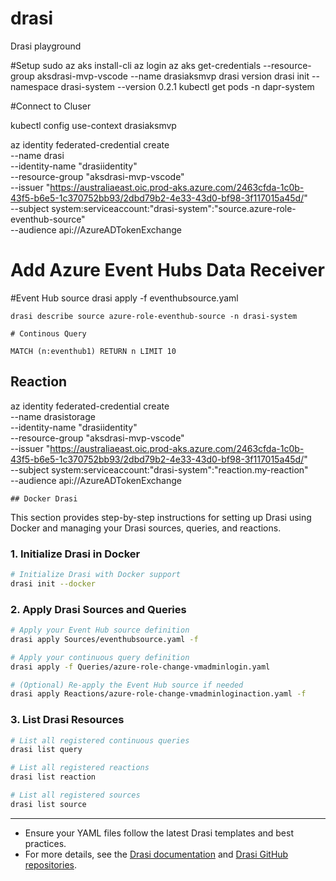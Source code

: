 # drasi
Drasi playground

#Setup 
sudo az aks install-cli
az login
az aks get-credentials --resource-group aksdrasi-mvp-vscode --name drasiaksmvp
drasi version
drasi init --namespace drasi-system --version 0.2.1
kubectl get pods -n dapr-system

#Connect to Cluser

kubectl config use-context drasiaksmvp



az identity federated-credential create \
    --name drasi \
    --identity-name "drasiidentity" \
    --resource-group "aksdrasi-mvp-vscode" \
    --issuer "https://australiaeast.oic.prod-aks.azure.com/2463cfda-1c0b-43f5-b6e5-1c370752bb93/2dbd79b2-4e33-43d0-bf98-3f117015a45d/" \
    --subject system:serviceaccount:"drasi-system":"source.azure-role-eventhub-source" \
    --audience api://AzureADTokenExchange

# Add Azure Event Hubs Data Receiver 

#Event Hub source
drasi apply -f eventhubsource.yaml

    drasi describe source azure-role-eventhub-source -n drasi-system 

    # Continous Query

    MATCH (n:eventhub1) RETURN n LIMIT 10


## Reaction

az identity federated-credential create \
    --name drasistorage \
    --identity-name "drasiidentity" \
    --resource-group "aksdrasi-mvp-vscode" \
    --issuer "https://australiaeast.oic.prod-aks.azure.com/2463cfda-1c0b-43f5-b6e5-1c370752bb93/2dbd79b2-4e33-43d0-bf98-3f117015a45d/" \
    --subject system:serviceaccount:"drasi-system":"reaction.my-reaction" \
    --audience api://AzureADTokenExchange


    ## Docker Drasi

This section provides step-by-step instructions for setting up Drasi using Docker and managing your Drasi sources, queries, and reactions.

### 1. Initialize Drasi in Docker

```sh
# Initialize Drasi with Docker support
drasi init --docker
```

### 2. Apply Drasi Sources and Queries

```sh
# Apply your Event Hub source definition
drasi apply Sources/eventhubsource.yaml -f

# Apply your continuous query definition
drasi apply -f Queries/azure-role-change-vmadminlogin.yaml

# (Optional) Re-apply the Event Hub source if needed
drasi apply Reactions/azure-role-change-vmadminloginaction.yaml -f
```

### 3. List Drasi Resources

```sh
# List all registered continuous queries
drasi list query

# List all registered reactions
drasi list reaction

# List all registered sources
drasi list source
```

---

- Ensure your YAML files follow the latest Drasi templates and best practices.
- For more details, see the [Drasi documentation](https://drasi.io/) and [Drasi GitHub repositories](https://github.com/orgs/drasi-project/repositories).